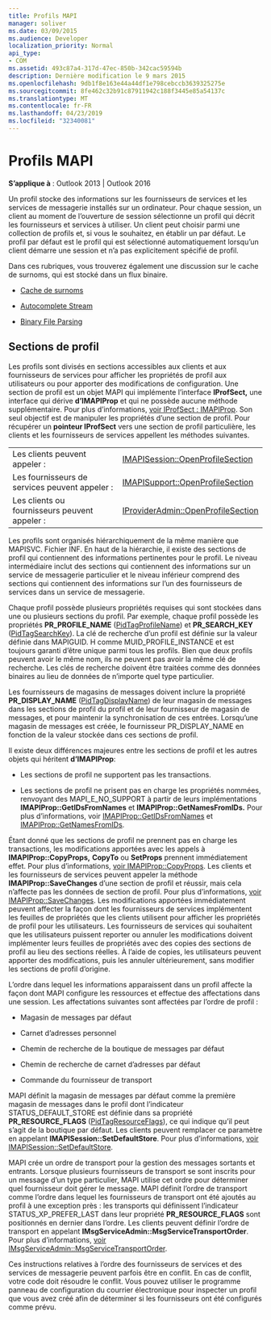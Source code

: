 ```yaml
---
title: Profils MAPI
manager: soliver
ms.date: 03/09/2015
ms.audience: Developer
localization_priority: Normal
api_type:
- COM
ms.assetid: 493c87a4-317d-47ec-850b-342cac59594b
description: Dernière modification le 9 mars 2015
ms.openlocfilehash: 9db1f8e163e44a44df1e798cebccb3639325275e
ms.sourcegitcommit: 8fe462c32b91c87911942c188f3445e85a54137c
ms.translationtype: MT
ms.contentlocale: fr-FR
ms.lasthandoff: 04/23/2019
ms.locfileid: "32340081"
---
```

# <a name="mapi-profiles"></a>Profils MAPI

  
  
**S’applique à** : Outlook 2013 | Outlook 2016 
  
Un profil stocke des informations sur les fournisseurs de services et les services de messagerie installés sur un ordinateur. Pour chaque session, un client au moment de l’ouverture de session sélectionne un profil qui décrit les fournisseurs et services à utiliser. Un client peut choisir parmi une collection de profils et, si vous le souhaitez, en établir un par défaut. Le profil par défaut est le profil qui est sélectionné automatiquement lorsqu’un client démarre une session et n’a pas explicitement spécifié de profil.
  
Dans ces rubriques, vous trouverez également une discussion sur le cache de surnoms, qui est stocké dans un flux binaire.
  
- [Cache de surnoms](nickname-cache.md)
    
- [Autocomplete Stream](autocomplete-stream.md)
    
- [Binary File Parsing](https://portalvhds6gyn3khqwmgzd.blob.core.windows.net/files/NK2/NK2WithBinaryExample.pdf)
    
## <a name="profile-sections"></a>Sections de profil

Les profils sont divisés en sections accessibles aux clients et aux fournisseurs de services pour afficher les propriétés de profil aux utilisateurs ou pour apporter des modifications de configuration. Une section de profil est un objet MAPI qui implémente l’interface **IProfSect,** une interface qui dérive **d’IMAPIProp** et qui ne possède aucune méthode supplémentaire. Pour plus d’informations, [voir IProfSect : IMAPIProp](iprofsectimapiprop.md). Son seul objectif est de manipuler les propriétés d’une section de profil. Pour récupérer un **pointeur IProfSect** vers une section de profil particulière, les clients et les fournisseurs de services appellent les méthodes suivantes. 
  
|||
|:-----|:-----|
|Les clients peuvent appeler :  <br/> |[IMAPISession::OpenProfileSection](imapisession-openprofilesection.md) <br/> |
|Les fournisseurs de services peuvent appeler :  <br/> |[IMAPISupport::OpenProfileSection](imapisupport-openprofilesection.md) <br/> |
|Les clients ou fournisseurs peuvent appeler :  <br/> |[IProviderAdmin::OpenProfileSection](iprovideradmin-openprofilesection.md) <br/> |
   
Les profils sont organisés hiérarchiquement de la même manière que MAPISVC. Fichier INF. En haut de la hiérarchie, il existe des sections de profil qui contiennent des informations pertinentes pour le profil. Le niveau intermédiaire inclut des sections qui contiennent des informations sur un service de messagerie particulier et le niveau inférieur comprend des sections qui contiennent des informations sur l’un des fournisseurs de services dans un service de messagerie. 
  
Chaque profil possède plusieurs propriétés requises qui sont stockées dans une ou plusieurs sections du profil. Par exemple, chaque profil possède les propriétés **PR_PROFILE_NAME** ([PidTagProfileName](pidtagprofilename-canonical-property.md)) et **PR_SEARCH_KEY** ([PidTagSearchKey](pidtagsearchkey-canonical-property.md)). La clé de recherche d’un profil est définie sur la valeur définie dans MAPIGUID. H comme MUID_PROFILE_INSTANCE et est toujours garanti d’être unique parmi tous les profils. Bien que deux profils peuvent avoir le même nom, ils ne peuvent pas avoir la même clé de recherche. Les clés de recherche doivent être traitées comme des données binaires au lieu de données de n’importe quel type particulier.
  
Les fournisseurs de magasins de messages doivent inclure la propriété **PR_DISPLAY_NAME** ([PidTagDisplayName](pidtagdisplayname-canonical-property.md)) de leur magasin de messages dans les sections de profil du profil et de leur fournisseur de magasin de messages, et pour maintenir la synchronisation de ces entrées. Lorsqu’une magasin de messages  est créée, le fournisseur PR_DISPLAY_NAME en fonction de la valeur stockée dans ces sections de profil. 
  
Il existe deux différences majeures entre les sections de profil et les autres objets qui héritent **d’IMAPIProp**: 
  
- Les sections de profil ne supportent pas les transactions.
    
- Les sections de profil ne prisent pas en charge les propriétés nommées, renvoyant des MAPI_E_NO_SUPPORT à partir de leurs implémentations **IMAPIProp::GetIDsFromNames** et **IMAPIProp::GetNamesFromIDs.** Pour plus d’informations, voir [IMAPIProp::GetIDsFromNames](imapiprop-getidsfromnames.md) et [IMAPIProp::GetNamesFromIDs](imapiprop-getnamesfromids.md).
    
Étant donné que les sections de profil ne prennent pas en charge les transactions, les modifications apportées avec les appels à **IMAPIProp::CopyProps,** **CopyTo** ou **SetProps** prennent immédiatement effet. Pour plus d’informations, [voir IMAPIProp::CopyProps](imapiprop-copyprops.md). Les clients et les fournisseurs de services peuvent appeler la méthode **IMAPIProp::SaveChanges** d’une section de profil et réussir, mais cela n’affecte pas les données de section de profil. Pour plus d’informations, [voir IMAPIProp::SaveChanges](imapiprop-savechanges.md). Les modifications apportées immédiatement peuvent affecter la façon dont les fournisseurs de services implémentent les feuilles de propriétés que les clients utilisent pour afficher les propriétés de profil pour les utilisateurs. Les fournisseurs de services qui souhaitent que les utilisateurs puissent reporter ou annuler les modifications doivent implémenter leurs feuilles de propriétés avec des copies des sections de profil au lieu des sections réelles. À l’aide de copies, les utilisateurs peuvent apporter des modifications, puis les annuler ultérieurement, sans modifier les sections de profil d’origine. 
  
L’ordre dans lequel les informations apparaissent dans un profil affecte la façon dont MAPI configure les ressources et effectue des affectations dans une session. Les affectations suivantes sont affectées par l’ordre de profil :
  
- Magasin de messages par défaut
    
- Carnet d’adresses personnel
    
- Chemin de recherche de la boutique de messages par défaut
    
- Chemin de recherche de carnet d’adresses par défaut
    
- Commande du fournisseur de transport
    
MAPI définit la magasin de messages par défaut comme la première magasin de messages dans le profil dont l’indicateur STATUS_DEFAULT_STORE est définie dans sa propriété **PR_RESOURCE_FLAGS** ([PidTagResourceFlags](pidtagresourceflags-canonical-property.md)), ce qui indique qu’il peut s’agit de la boutique par défaut. Les clients peuvent remplacer ce paramètre en appelant **IMAPISession::SetDefaultStore**. Pour plus d’informations, [voir IMAPISession::SetDefaultStore](imapisession-setdefaultstore.md).
  
MAPI crée un ordre de transport pour la gestion des messages sortants et entrants. Lorsque plusieurs fournisseurs de transport se sont inscrits pour un message d’un type particulier, MAPI utilise cet ordre pour déterminer quel fournisseur doit gérer le message. MAPI définit l’ordre de transport comme l’ordre dans lequel les fournisseurs de transport ont été ajoutés au profil à une exception près : les transports qui définissent l’indicateur STATUS_XP_PREFER_LAST dans leur propriété **PR_RESOURCE_FLAGS** sont positionnés en dernier dans l’ordre. Les clients peuvent définir l’ordre de transport en appelant **IMsgServiceAdmin::MsgServiceTransportOrder**. Pour plus d’informations, [voir IMsgServiceAdmin::MsgServiceTransportOrder](imsgserviceadmin-msgservicetransportorder.md).
  
Ces instructions relatives à l’ordre des fournisseurs de services et des services de messagerie peuvent parfois être en conflit. En cas de conflit, votre code doit résoudre le conflit. Vous pouvez utiliser le programme panneau de configuration du courrier électronique pour inspecter un profil que vous avez créé afin de déterminer si les fournisseurs ont été configurés comme prévu.
  

